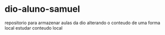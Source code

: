 # dio-aluno-samuel
repositorio para armazenar aulas da dio
alterando o conteudo de uma forma local
estudar conteudo local
